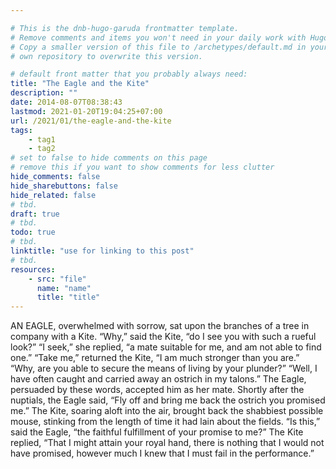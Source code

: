```yaml
---

# This is the dnb-hugo-garuda frontmatter template. 
# Remove comments and items you won't need in your daily work with Hugo.
# Copy a smaller version of this file to /archetypes/default.md in your
# own repository to overwrite this version.

# default front matter that you probably always need:
title: "The Eagle and the Kite"
description: ""
date: 2014-08-07T08:38:43
lastmod: 2021-01-20T19:04:25+07:00
url: /2021/01/the-eagle-and-the-kite
tags:
    - tag1
    - tag2
# set to false to hide comments on this page
# remove this if you want to show comments for less clutter
hide_comments: false
hide_sharebuttons: false
hide_related: false
# tbd.
draft: true
# tbd.
todo: true
# tbd.
linktitle: "use for linking to this post"
# tbd.
resources:
    - src: "file"
      name: "name"
      title: "title"
---
```

AN EAGLE, overwhelmed with sorrow, sat upon the branches of a tree in company with a Kite. “Why,” said the Kite, “do I see you with such a rueful look?” “I seek,” she replied, “a mate suitable for me, and am not able to find one.” “Take me,” returned the Kite, “I am much stronger than you are.” “Why, are you able to secure the means of living by your plunder?” “Well, I have often caught and carried away an ostrich in my talons.” The Eagle, persuaded by these words, accepted him as her mate. Shortly after the nuptials, the Eagle said, “Fly off and bring me back the ostrich you promised me.” The Kite, soaring aloft into the air, brought back the shabbiest possible mouse, stinking from the length of time it had lain about the fields. “Is this,” said the Eagle, “the faithful fulfillment of your promise to me?” The Kite replied, “That I might attain your royal hand, there is nothing that I would not have promised, however much I knew that I must fail in the performance.”
